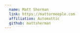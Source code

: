 ```yaml
---
  name: Matt Sherman
  link: https://mattormeeple.com
  affiliation: Automattic
  github: mattsherman
---
```

